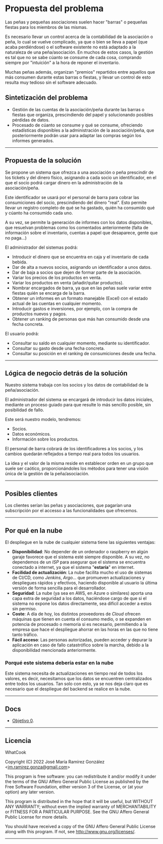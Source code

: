 # Propuesta del problema

Las peñas y pequeñas asociaciones suelen hacer "barras" o pequeñas fiestas para los miembros de las mismas.

Es necesario llevar un control acerca de la contabilidad de la asociación o peña, lo cual se vuelve complicado, ya que o bien se lleva a papel (que acaba perdiéndose) o el software existente no está adaptado a la naturaleza de una peña/asociación. En muchos de estos casos, la gestión es tal que no se sabe cúanto se consume de cada cosa, comprando siempre por "intuición" a la hora de reponer el inventario.

Muchas peñas además, organizan "premios" repartidos entre aquellos que más consumen durante estas barras o fiestas, y llevar un control de esto resulta muy tedioso sin el software adecuado.

## Sintetización del problema

* Gestión de las cuentas de la asociación/peña durante las barras o fiestas que organiza, prescindiendo del papel y solucionando posibles pérdidas de datos.
* Procesado de cúanto se consume y qué se consume, ofreciendo estadísticas disponibles a la administración de la asociación/peña, que posteriormente podrán usar para adaptar las compras según los informes generados.

---

## Propuesta de la solución

Se propone un sistema que ofrezca a una asociación o peña prescindir de los tickets y del dinero físico, asignando a cada socio un identificador, en el que el socio podrá cargar dinero en la administración de la asociación/peña.

Este identificador se usará por el personal de barra para cobrar las consumiciones del socio, prescindiendo del dinero "real".
Esto permite llevar un registro completo de qué se ha gastado, quién ha consumido qué y cúanto ha consumido cada uno.

A su vez, se permite la generación de informes con los datos disponibles, que resuelvan problemas como los comentados anteriormente (falta de información sobre el inventario, cuentas a papel que desaparece, gente que no paga...)

El administrador del sistemas podrá:

* Introducir el dinero que se encuentra en caja y el inventario de cada bebida.
* Dar de alta a nuevos socios, asignando un identificador a unos datos.
* Dar de baja a socios que dejen de formar parte de la asociación.
* Variar los precios de los productos en venta.
* Variar los productos en venta (añadir/quitar productos).
* Nombrar encargados de barra, ya que en las peñas suele variar entre fiestas quién se encarga de la barra.
* Obtener un informes en un formato manejable (Excel) con el estado actual de las cuentas en cualquier momento.
* Introducir gastos e inversiones, por ejemplo, con la compra de productos nuevos y pagos.
* Obtener un ranking de personas que más han consumido desde una fecha concreta.

El usuario podrá:

* Consultar su saldo en cualquier momento, mediante su identificador.
* Consultar su gasto desde una fecha concreta.
* Consultar su posición en el ranking de consumiciones desde una fecha.

---

## Lógica de negocio detrás de la solución

Nuestro sistema trabaja con los socios y los datos de contabilidad de la peña/asociación.

El administrador del sistema se encargará de introducir los datos iniciales, mediante un proceso guiado para que resulte lo más sencillo posible, sin posibilidad de fallo.

Este será nuestro modelo, tendremos:

* Socios.
* Datos económicos.
* Información sobre los productos.

El personal de barra cobrará de los identificadores a los socios, y los cambios quedarán reflejados a tiempo real para todos los usuarios.

La idea y el valor de la misma reside en establecer orden en un grupo que suele ser caótico, proporcionándoles los métodos para tener una visión única de la gestión de la peña/asociación.

---

## Posibles clientes

Los clientes serían las peñas y asociaciones, que pagarían una subscripción por el accesso a las funcionalidades que ofrecemos.

---

## Por qué en la nube

El despliegue en la nube de cualquier sistema tiene las siguientes ventajas:

* **Disponibilidad**: No depender de un ordenador o raspberry en algún garaje favorece que el sistema esté siempre disponible. A su vez, no dependemos de un *ISP* para asegurar que el sistema se encuentra conectado a internet, ya que el sistema "**estaría**" en internet.
* **Facilidad de actualización**: La nube facilita mucho el uso de sistemas de CI/CD, como *Jenkins*, *Argo*... que promueven actualizaciones y despliegues rápidos y efectivos, haciendo disponible al usuario la última versión de forma sencilla para el desarrollador.
* **Seguridad**: La nube (ya sea en AWS, en Azure o similares) aporta una capa extra de seguridad a los datos, haciéndose cargo de que si el sistema no expone los datos directamente, sea difícil acceder a estos sin permiso.
* **Coste**: A día de hoy, los distintos proveedores de *Cloud* ofrecen máquinas que tienen en cuenta el consumo medio, o se expanden en potencia de procesado o memoria si es necesario, permitiendo a la empresa que hace el despliegue ahorrar en las horas en las que no tiene tanto tráfico.
* **Fácil acceso**: Las personas autorizadas, pueden acceder y depurar la aplicación en caso de fallo catastrófico sobre la marcha, debido a la disponibilidad mencionada anteriormente.

### Porqué este sistema debería estar en la nube

Este sistema necesita de actualizaciones en tiempo real de todos los valores, es decir, necesitamos que los datos se encuentren centralizados entre todos los usuarios. Tan solo con esto, ya se nos deja claro que es necesario que el despliegue del backend se realice en la nube.

---

## Docs

* [Objetivo 0](docs/objetivo0/git_config.md).

---
  
## Licencia

WhatCook

Copyright (C) 2022  José María Ramírez González \<jm.ramirez.gonza@gmail.com\>

This program is free software: you can redistribute it and/or modify
it under the terms of the GNU Affero General Public License as published by
the Free Software Foundation, either version 3 of the License, or
(at your option) any later version.

This program is distributed in the hope that it will be useful,
but WITHOUT ANY WARRANTY; without even the implied warranty of
MERCHANTABILITY or FITNESS FOR A PARTICULAR PURPOSE.  See the
GNU Affero General Public License for more details.

You should have received a copy of the GNU Affero General Public License
along with this program.  If not, see <http://www.gnu.org/licenses/>.

---
